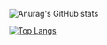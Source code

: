 ![Anurag's GitHub stats](https://github-readme-stats.vercel.app/api?username=Flitays&show_icons=true&theme=react)


[![Top Langs](https://github-readme-stats.vercel.app/api/top-langs/?username=Flitays&layout=compact)](https://github.com/anuraghazra/github-readme-stats)


